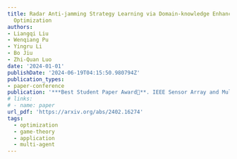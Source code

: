 ```yaml
---
title: Radar Anti-jamming Strategy Learning via Domain-knowledge Enhanced Online Convex
  Optimization
authors:
- Liangqi Liu
- Wenqiang Pu
- Yingru Li
- Bo Jiu
- Zhi-Quan Luo
date: '2024-01-01'
publishDate: '2024-06-19T04:15:50.980794Z'
publication_types:
- paper-conference
publication: '***Best Student Paper Award🎉**. IEEE Sensor Array and Multichannel Signal Processing Workshop (**SAM**)*'
# links:
# - name: paper
url_pdf: 'https://arxiv.org/abs/2402.16274'
tags:
  - optimization
  - game-theory
  - application
  - multi-agent
---
```

